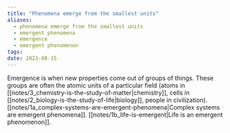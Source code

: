 ```yaml
---
title: "Phenomena emerge from the smallest units"
aliases:
  - phenomena emerge from the smallest units
  - emergent phenomena
  - emergence
  - emergent phenomenon
tags: 
date: 2023-08-15
---
```


Emergence is when new properties come out of groups of things. These groups are often the atomic units of a particular field (atoms in [[notes/3_chemistry-is-the-study-of-matter|chemistry]], cells in [[notes/2_biology-is-the-study-of-life|biology]], people in civilization). [[notes/1a_complex-systems-are-emergent-phenomena|Complex systems are emergent phenomena]]. [[notes/1b_life-is-emergent|Life is an emergent phenomenon]].